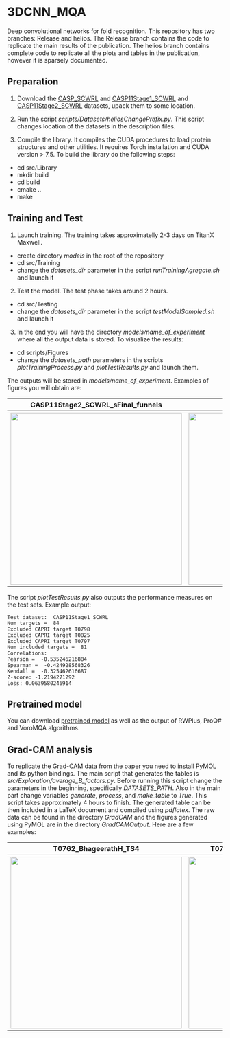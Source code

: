# 3DCNN_MQA
Deep convolutional networks for fold recognition.
This repository has two branches: Release and helios. The Release branch
contains the code to replicate the main results of the publication. The 
helios branch contains complete code to replicate all the plots and tables in the publication, however it is sparsely documented.

## Preparation
1. Download the [CASP_SCWRL](http://proteinfoldingproject.com/static/datasets/CASP_SCWRL.tar.gz) and [CASP11Stage1_SCWRL](http://proteinfoldingproject.com/static/datasets/CASP11Stage1_SCWRL.tar.gz) and [CASP11Stage2_SCWRL](http://proteinfoldingproject.com/static/datasets/CASP11Stage2_SCWRL.tar.gz) datasets, upack them to some location.

2. Run the script *scripts/Datasets/heliosChangePrefix.py*. This script 
changes location of the datasets in the description files.

3. Compile the library. It compiles the CUDA procedures to load protein structures and other utilities. It requires Torch installation and CUDA version > 7.5. To build the library do the following steps:
  * cd src/Library
  * mkdir build
  * cd build 
  * cmake ..
  * make

## Training and Test

1. Launch training. The training takes approximatelly 2-3 days on TitanX Maxwell.
  * create directory *models* in the root of the repository
  * cd src/Training
  * change the *datasets_dir* parameter in the script *runTrainingAgregate.sh*
  and launch it

2. Test the model. The test phase takes around 2 hours.
  * cd src/Testing
  * change the *datasets_dir* parameter in the script *testModelSampled.sh*
  and launch it

3. In the end you will have the directory *models/name_of_experiment* where all
the output data is stored. To visualize the results:
  * cd scripts/Figures
  * change the *datasets_path* parameters in the scripts *plotTrainingProcess.py* and *plotTestResults.py*
  and launch them.


The outputs will be stored in *models/name_of_experiment*. Examples of figures you will obtain are:
<table style="width:100%">
  <tr>
    <th>CASP11Stage2_SCWRL_sFinal_funnels</th>
    <th>kendall_validation</th>
  </tr>
  <tr>
    <th>
      <img src="https://github.com/lamoureux-lab/3DCNN_MQA/raw/Release/doc/CASP11Stage2_SCWRL_sFinal_funnels.png" width="400">
    </th>
    <th>
      <img src="https://github.com/lamoureux-lab/3DCNN_MQA/raw/Release/doc/kendall_validation.png" width="400">
    </th>
  </tr>
</table>


The script *plotTestResults.py* also outputs the performance measures on the 
test sets. Example output:

```
Test dataset:  CASP11Stage1_SCWRL
Num targets =  84
Excluded CAPRI target T0798
Excluded CAPRI target T0825
Excluded CAPRI target T0797
Num included targets =  81
Correlations:
Pearson =  -0.535246216884
Spearman =  -0.424928568326
Kendall =  -0.325462616687
Z-score: -1.2194271292
Loss: 0.0639580246914
```

## Pretrained model
You can download [pretrained model](http://proteinfoldingproject.com/static/datasets/models.tar.gz) as well as the output of RWPlus, ProQ# and VoroMQA algorithms.

## Grad-CAM analysis
To replicate the Grad-CAM data from the paper you need to install PyMOL and its
python bindings. The main script that generates the tables is *src/Exploration/average_B_factors.py*. Before running this script change the parameters in the beginning, specifically *DATASETS_PATH*. Also in the main 
part change variables *generate*, *process*, and *make_table* to *True*. This script takes approximately 4 hours to finish.
The generated table can be then included in a LaTeX document and compiled using *pdflatex*. The raw data can be found in the directory *GradCAM* and 
the figures generated using PyMOL are in the directory *GradCAMOutput*. Here are a few examples:
<table style="width:100%">
  <tr>
    <th>T0762_BhageerathH_TS4</th>
    <th>T0762_MULTICOM-CONSTRUCT_TS1</th>
    <th>T0762</th>
  </tr>
  <tr>
    <th>
      <img src="https://github.com/lamoureux-lab/3DCNN_MQA/raw/Release/doc/T0762_BhageerathH_TS4.png" width="400">
    </th>
    <th>
      <img src="https://github.com/lamoureux-lab/3DCNN_MQA/raw/Release/doc/T0762_MULTICOM-CONSTRUCT_TS1.png" width="400">
    </th>
    <th>
      <img src="https://github.com/lamoureux-lab/3DCNN_MQA/raw/Release/doc/T0762_T0762.png" width="400">
    </th>
  </tr>
</table>
